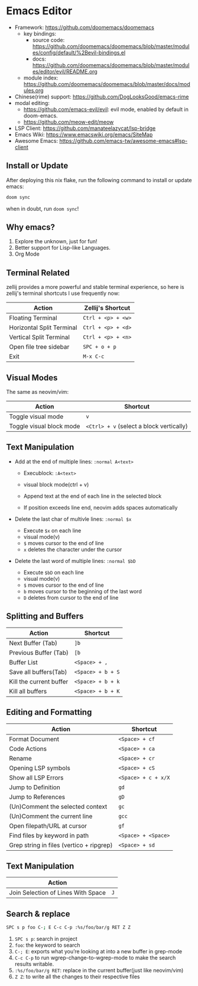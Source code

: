 # Emacs Editor

- Framework: <https://github.com/doomemacs/doomemacs>
  - key bindings:
    - source code: <https://github.com/doomemacs/doomemacs/blob/master/modules/config/default/%2Bevil-bindings.el>
    - docs: <https://github.com/doomemacs/doomemacs/blob/master/modules/editor/evil/README.org>
  - module index: <https://github.com/doomemacs/doomemacs/blob/master/docs/modules.org>
- Chinese(rime) support: <https://github.com/DogLooksGood/emacs-rime>
- modal editing:
  - <https://github.com/emacs-evil/evil>: evil mode, enabled by default in doom-emacs.
  - <https://github.com/meow-edit/meow>
- LSP Client: <https://github.com/manateelazycat/lsp-bridge>
- Emacs Wiki: <https://www.emacswiki.org/emacs/SiteMap>
- Awesome Emacs: <https://github.com/emacs-tw/awesome-emacs#lsp-client>

## Install or Update

After deploying this nix flake, run the following command to install or update emacs:

```bash
doom sync
```

when in doubt, run `doom sync`!

## Why emacs?

1. Explore the unknown, just for fun!
2. Better support for Lisp-like Languages.
3. Org Mode

## Terminal Related

zellij provides a more powerful and stable terminal experience, so here is zellij's terminal shortcuts I use frequently now:

| Action                    | Zellij's Shortcut  |
| ------------------------- | ------------------ |
| Floating Terminal         | `Ctrl + <p> + <w>` |
| Horizontal Split Terminal | `Ctrl + <p> + <d>` |
| Vertical Split Terminal   | `Ctrl + <p> + <n>` |
| Open file tree sidebar    | `SPC + o + p`      |
| Exit                      | `M-x C-c`          |

## Visual Modes

The same as neovim/vim:

| Action                   | Shortcut                                 |
| ------------------------ | ---------------------------------------- |
| Toggle visual mode       | `v`                                      |
| Toggle visual block mode | `<Ctrl> + v` (select a block vertically) |

## Text Manipulation

- Add at the end of multiple lines: `:normal A<text>`

  - Execublock: `:A<text>`

  - visual block mode(ctrl + v)
  - Append text at the end of each line in the selected block
  - If position exceeds line end, neovim adds spaces automatically

- Delete the last char of multivle lines: `:normal $x`

  - Execute `$x` on each line
  - visual mode(v)
  - `$` moves cursor to the end of line
  - `x` deletes the character under the cursor

- Delete the last word of multiple lines: `:normal $bD`
  - Execute `$bD` on each line
  - visual mode(v)
  - `$` moves cursor to the end of line
  - `b` moves cursor to the beginning of the last word
  - `D` deletes from cursor to the end of line

## Splitting and Buffers

| Action                  | Shortcut          |
| ----------------------- | ----------------- |
| Next Buffer (Tab)       | `]b`              |
| Previous Buffer (Tab)   | `[b`              |
| Buffer List             | `<Space> + ,`     |
| Save all buffers(Tab)   | `<Space> + b + S` |
| Kill the current buffer | `<Space> + b + k` |
| Kill all buffers        | `<Space> + b + K` |

## Editing and Formatting

| Action                                   | Shortcut            |
| ---------------------------------------- | ------------------- |
| Format Document                          | `<Space> + cf`      |
| Code Actions                             | `<Space> + ca`      |
| Rename                                   | `<Space> + cr`      |
| Opening LSP symbols                      | `<Space> + cS`      |
| Show all LSP Errors                      | `<Space> + c + x/X` |
| Jump to Definition                       |  `gd` |
| Jump to References                       |  `gD` |
| (Un)Comment the selected context         | `gc`                |
| (Un)Comment the current line             | `gcc`               |
| Open filepath/URL at cursor              | `gf`                |
| Find files by keyword in path            | `<Space> + <Space>` |
| Grep string in files (vertico + ripgrep) | `<Space> + sd`      |

## Text Manipulation

| Action                             |     |
| ---------------------------------- | --- |
| Join Selection of Lines With Space | `J` |

## Search & replace

```bash
SPC s p foo C-; E C-c C-p :%s/foo/bar/g RET Z Z
```

1. `SPC s p`: search in project
1. `foo`: the keyword to search
1. `C-; E`: exports what you’re looking at into a new buffer in grep-mode
1. `C-c C-p` to run wgrep-change-to-wgrep-mode to make the search results writable.
1. `:%s/foo/bar/g RET`: replace in the current buffer(just like neovim/vim)
1. `Z Z`: to write all the changes to their respective files
